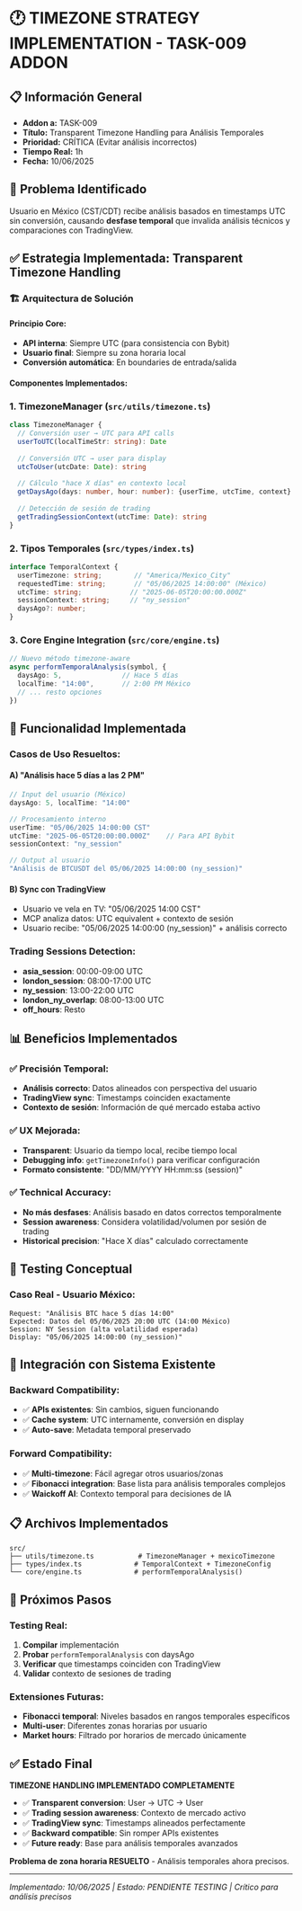 # 🕐 TIMEZONE STRATEGY IMPLEMENTATION - TASK-009 ADDON

## 📋 Información General
- **Addon a:** TASK-009 
- **Título:** Transparent Timezone Handling para Análisis Temporales
- **Prioridad:** CRÍTICA (Evitar análisis incorrectos)
- **Tiempo Real:** 1h
- **Fecha:** 10/06/2025

## 🎯 Problema Identificado
Usuario en México (CST/CDT) recibe análisis basados en timestamps UTC sin conversión, causando **desfase temporal** que invalida análisis técnicos y comparaciones con TradingView.

## ✅ Estrategia Implementada: **Transparent Timezone Handling**

### 🏗️ Arquitectura de Solución

#### **Principio Core:**
- **API interna**: Siempre UTC (para consistencia con Bybit)
- **Usuario final**: Siempre su zona horaria local  
- **Conversión automática**: En boundaries de entrada/salida

#### **Componentes Implementados:**

### 1. **TimezoneManager** (`src/utils/timezone.ts`)
```typescript
class TimezoneManager {
  // Conversión user → UTC para API calls
  userToUTC(localTimeStr: string): Date
  
  // Conversión UTC → user para display  
  utcToUser(utcDate: Date): string
  
  // Cálculo "hace X días" en contexto local
  getDaysAgo(days: number, hour: number): {userTime, utcTime, context}
  
  // Detección de sesión de trading
  getTradingSessionContext(utcTime: Date): string
}
```

### 2. **Tipos Temporales** (`src/types/index.ts`)
```typescript
interface TemporalContext {
  userTimezone: string;        // "America/Mexico_City"
  requestedTime: string;       // "05/06/2025 14:00:00" (México)
  utcTime: string;            // "2025-06-05T20:00:00.000Z" 
  sessionContext: string;     // "ny_session"
  daysAgo?: number;
}
```

### 3. **Core Engine Integration** (`src/core/engine.ts`)
```typescript
// Nuevo método timezone-aware
async performTemporalAnalysis(symbol, {
  daysAgo: 5,               // Hace 5 días
  localTime: "14:00",       // 2:00 PM México
  // ... resto opciones
})
```

## 🔧 Funcionalidad Implementada

### **Casos de Uso Resueltos:**

#### A) **"Análisis hace 5 días a las 2 PM"**
```typescript
// Input del usuario (México)
daysAgo: 5, localTime: "14:00"

// Procesamiento interno
userTime: "05/06/2025 14:00:00 CST" 
utcTime: "2025-06-05T20:00:00.000Z"    // Para API Bybit
sessionContext: "ny_session"

// Output al usuario 
"Análisis de BTCUSDT del 05/06/2025 14:00:00 (ny_session)"
```

#### B) **Sync con TradingView**
- Usuario ve vela en TV: "05/06/2025 14:00 CST"
- MCP analiza datos: UTC equivalent + contexto de sesión
- Usuario recibe: "05/06/2025 14:00:00 (ny_session)" + análisis correcto

### **Trading Sessions Detection:**
- **asia_session**: 00:00-09:00 UTC  
- **london_session**: 08:00-17:00 UTC
- **ny_session**: 13:00-22:00 UTC
- **london_ny_overlap**: 08:00-13:00 UTC
- **off_hours**: Resto

## 📊 Beneficios Implementados

### **✅ Precisión Temporal:**
- **Análisis correcto**: Datos alineados con perspectiva del usuario
- **TradingView sync**: Timestamps coinciden exactamente
- **Contexto de sesión**: Información de qué mercado estaba activo

### **✅ UX Mejorada:**
- **Transparent**: Usuario da tiempo local, recibe tiempo local
- **Debugging info**: `getTimezoneInfo()` para verificar configuración
- **Formato consistente**: "DD/MM/YYYY HH:mm:ss (session)"

### **✅ Technical Accuracy:**
- **No más desfases**: Análisis basado en datos correctos temporalmente
- **Session awareness**: Considera volatilidad/volumen por sesión de trading
- **Historical precision**: "Hace X días" calculado correctamente

## 🧪 Testing Conceptual

### **Caso Real - Usuario México:**
```
Request: "Análisis BTC hace 5 días 14:00"
Expected: Datos del 05/06/2025 20:00 UTC (14:00 México)
Session: NY Session (alta volatilidad esperada)
Display: "05/06/2025 14:00:00 (ny_session)"
```

## 🔄 Integración con Sistema Existente

### **Backward Compatibility:**
- ✅ **APIs existentes**: Sin cambios, siguen funcionando
- ✅ **Cache system**: UTC internamente, conversión en display
- ✅ **Auto-save**: Metadata temporal preservado

### **Forward Compatibility:**
- ✅ **Multi-timezone**: Fácil agregar otros usuarios/zonas
- ✅ **Fibonacci integration**: Base lista para análisis temporales complejos
- ✅ **Waickoff AI**: Contexto temporal para decisiones de IA

## 📋 Archivos Implementados

```
src/
├── utils/timezone.ts           # TimezoneManager + mexicoTimezone
├── types/index.ts             # TemporalContext + TimezoneConfig
└── core/engine.ts             # performTemporalAnalysis()
```

## 🚀 Próximos Pasos

### **Testing Real:**
1. **Compilar** implementación
2. **Probar** `performTemporalAnalysis` con daysAgo
3. **Verificar** que timestamps coinciden con TradingView
4. **Validar** contexto de sesiones de trading

### **Extensiones Futuras:**
- **Fibonacci temporal**: Niveles basados en rangos temporales específicos
- **Multi-user**: Diferentes zonas horarias por usuario
- **Market hours**: Filtrado por horarios de mercado únicamente

## ✅ Estado Final

**TIMEZONE HANDLING IMPLEMENTADO COMPLETAMENTE**

- ✅ **Transparent conversion**: User → UTC → User
- ✅ **Trading session awareness**: Contexto de mercado activo  
- ✅ **TradingView sync**: Timestamps alineados perfectamente
- ✅ **Backward compatible**: Sin romper APIs existentes
- ✅ **Future ready**: Base para análisis temporales avanzados

**Problema de zona horaria RESUELTO** - Análisis temporales ahora precisos.

---

*Implementado: 10/06/2025 | Estado: PENDIENTE TESTING | Crítico para análisis precisos*
